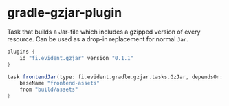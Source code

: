 # gradle-gzjar-plugin

Task that builds a Jar-file which includes a gzipped version of
every resource. Can be used as a drop-in replacement for normal `Jar`.

```groovy
plugins {
    id "fi.evident.gzjar" version "0.1.1"
}

task frontendJar(type: fi.evident.gradle.gzjar.tasks.GzJar, dependsOn: buildAssets) {
    baseName "frontend-assets"
    from "build/assets"
}

```
